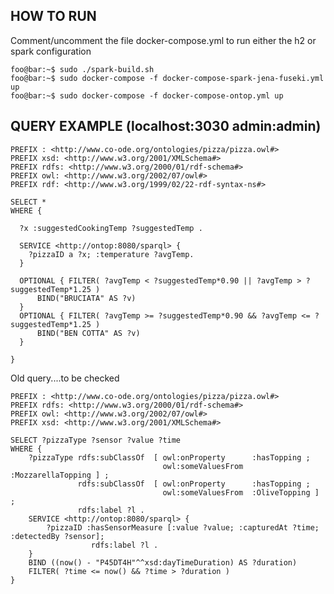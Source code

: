 
## HOW TO RUN

Comment/uncomment the file docker-compose.yml to run either the h2 or spark configuration

```console
foo@bar:~$ sudo ./spark-build.sh
foo@bar:~$ sudo docker-compose -f docker-compose-spark-jena-fuseki.yml up
foo@bar:~$ sudo docker-compose -f docker-compose-ontop.yml up
```

## QUERY EXAMPLE (localhost:3030  admin:admin)

    PREFIX : <http://www.co-ode.org/ontologies/pizza/pizza.owl#>
    PREFIX xsd: <http://www.w3.org/2001/XMLSchema#>
    PREFIX rdfs: <http://www.w3.org/2000/01/rdf-schema#>
    PREFIX owl: <http://www.w3.org/2002/07/owl#>
    PREFIX rdf: <http://www.w3.org/1999/02/22-rdf-syntax-ns#>

    SELECT *
    WHERE {

      ?x :suggestedCookingTemp ?suggestedTemp .

      SERVICE <http://ontop:8080/sparql> {
        ?pizzaID a ?x; :temperature ?avgTemp.
      }

      OPTIONAL { FILTER( ?avgTemp < ?suggestedTemp*0.90 || ?avgTemp > ?suggestedTemp*1.25 )
          BIND("BRUCIATA" AS ?v)
      }
      OPTIONAL { FILTER( ?avgTemp >= ?suggestedTemp*0.90 && ?avgTemp <= ?suggestedTemp*1.25 )
          BIND("BEN COTTA" AS ?v)
      }

    }

Old query....to be checked


    PREFIX : <http://www.co-ode.org/ontologies/pizza/pizza.owl#>
    PREFIX rdfs: <http://www.w3.org/2000/01/rdf-schema#>
    PREFIX owl: <http://www.w3.org/2002/07/owl#>
    PREFIX xsd: <http://www.w3.org/2001/XMLSchema#>

    SELECT ?pizzaType ?sensor ?value ?time
    WHERE {
        ?pizzaType rdfs:subClassOf  [ owl:onProperty      :hasTopping ;
                                      owl:someValuesFrom  :MozzarellaTopping ] ;
                   rdfs:subClassOf  [ owl:onProperty      :hasTopping ;
                                      owl:someValuesFrom  :OliveTopping ] ;
                   rdfs:label ?l .
        SERVICE <http://ontop:8080/sparql> {
            ?pizzaID :hasSensorMeasure [:value ?value; :capturedAt ?time; :detectedBy ?sensor];
                      rdfs:label ?l .
        }
        BIND ((now() - "P45DT4H"^^xsd:dayTimeDuration) AS ?duration)
        FILTER( ?time <= now() && ?time > ?duration )
    }
